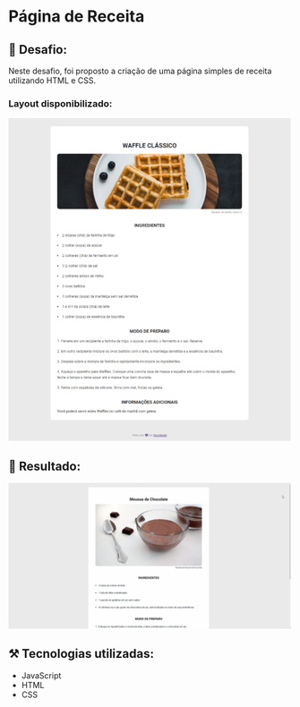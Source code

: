 # Página de Receita

## 🎯 Desafio:

Neste desafio, foi proposto a criação de uma página simples de receita utilizando HTML e CSS.
<br>
### Layout disponibilizado:
<img src="./images/layout.png">
<br>

## 🚀 Resultado: 
<img src="./images/resultado.gif">

## ⚒️ Tecnologias utilizadas:
* JavaScript
* HTML
* CSS

